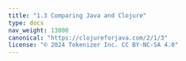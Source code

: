 ```yaml
---
title: "1.3 Comparing Java and Clojure"
type: docs
nav_weight: 13000
canonical: "https://clojureforjava.com/2/1/3"
license: "© 2024 Tokenizer Inc. CC BY-NC-SA 4.0"
---
```

